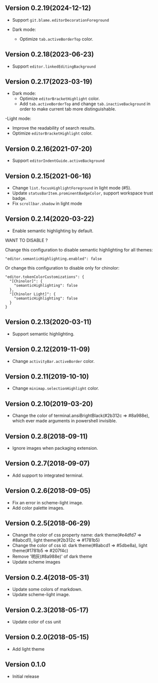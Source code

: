 ## Version 0.2.19(2024-12-12)

- Support `git.blame.editorDecorationForeground`

- Dark mode:
  - Optimize `tab.activeBorderTop` color.

## Version 0.2.18(2023-06-23)

- Support `editor.linkedEditingBackground`

## Version 0.2.17(2023-03-19)

- Dark mode:
  - Optimize `editorBracketHighlight` color.
  - Add `tab.activeBorderTop` and change `tab.inactiveBackground` in order to make current tab more distinguishable.

-Light mode:
  - Improve the readability of search results.
  - Optimize `editorBracketHighlight` color.

## Version 0.2.16(2021-07-20)

- Support `editorIndentGuide.activeBackground`

## Version 0.2.15(2021-06-16)

- Change `list.focusHighlightForeground` in light mode (#5).
- Update `statusBarItem.prominentBadgeColor`, support workspace trust badge.
- Fix `scrollbar.shadow` in light mode 

## Version 0.2.14(2020-03-22)

- Enable semantic highlighting by default.

WANT TO DISABLE ?

Change this configuration to disable semantic highlighting for all themes:

```
"editor.semanticHighlighting.enabled": false
```

Or change this configuration to disable only for chinolor:

```
"editor.tokenColorCustomizations": {
  "[Chinolor]": {
    "semanticHighlighting": false
  },
  "[Chinolor Light]": {
    "semanticHighlighting": false
  }
}
```

## Version 0.2.13(2020-03-11)

- Support semantic highlighting.

## Version 0.2.12(2019-11-09)

- Change `activityBar.activeBorder` color.

## Version 0.2.11(2019-10-10)

- Change `minimap.selectionHighlight` color.

## Version 0.2.10(2019-03-20)

- Change the color of terminal.ansiBrightBlack(#2b312c => #8a988e), which ever made arguments in powershell invisible.

## Version 0.2.8(2018-09-11)

- Ignore images when packaging extension.

## Version 0.2.7(2018-09-07)

- Add support to integrated terminal.

## Version 0.2.6(2018-09-05)

- Fix an error in scheme-light image.
- Add color palette images.

## Version 0.2.5(2018-06-29)

- Change the color of css property name: dark theme(#e4dfd7 => #8abcd1), light theme(#2b312c => #1781b5)
- Change the color of css id: dark theme(#8abcd1 => #5dbe8a), light theme(#1781b5 => #207f4c)
- Remove '明灰(#8a988e)' of dark theme
- Update scheme images

## Version 0.2.4(2018-05-31)

- Update some colors of markdown.
- Update scheme-light image.

## Version 0.2.3(2018-05-17)

- Update color of css unit

## Version 0.2.0(2018-05-15)

- Add light theme

## Version 0.1.0

- Initial release
